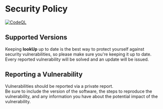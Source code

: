 # Security Policy

[![CodeQL](https://github.com/diantonioandrea/lookUp/actions/workflows/github-code-scanning/codeql/badge.svg)](https://github.com/diantonioandrea/lookUp/actions/workflows/github-code-scanning/codeql)

## Supported Versions

Keeping **lookUp** up to date is the best way to protect yourself against security vulnerabilities, so please make sure you're keeping it up to date.  
Every reported vulnerability will be solved and an update will be issued.

## Reporting a Vulnerability

Vulnerabilities should be reported via a private report.  
Be sure to include the version of the software, the steps to reproduce the vulnerability, and any information you have about the potential impact of the vulnerability.